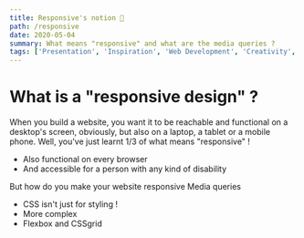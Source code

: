 ```yaml
---
title: Responsive's notion 🎤
path: /responsive
date: 2020-05-04
summary: What means "responsive" and what are the media queries ?
tags: ['Presentation', 'Inspiration', 'Web Development', 'Creativity', 'learning']
---
```


# What is a "responsive design" ?

When you build a website, you want it to be reachable and functional on a desktop's screen, obviously, but also on a laptop, a tablet or a mobile phone. Well, you've just learnt 1/3 of what means "responsive" !

- Also functional on every browser
- And accessible for a person with any kind of disability

But how do you make your website responsive
Media queries

- CSS isn't just for styling !
- More complex
- Flexbox and CSSgrid
